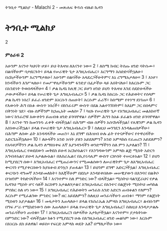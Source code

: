 ﻿
 ትንቢተ ሚልክያ - Malachi 2 - መጽሐፍ ቅዱስ ብሉይ ኪዳን
# ትንቢተ ሚልክያ
2
### ምዕራፍ 2
አሁንም እናንተ ካህናት ሆይ፥ ይህ ትእዛዝ ለእናንተ ነው።
2 ፤ ለስሜ ክብር ትሰጡ ዘንድ ባትሰሙ፥ በልባችሁም ባታደርጉት፥ ይላል የሠራዊት ጌታ እግዚአብሔር፥ እርግማን እሰድድባችኋለሁ፥ በረከታችሁንም እረግማታለሁ፤ አሁንም በልባችሁ አላደረጋችሁትምና እኔ ረግሜአታለሁ።
3 ፤ እነሆ፥ ክንዳችሁን እገሥጻለሁ፥ የመሥዋዕታችሁንም ፋንድያ በፊታችሁ ላይ እበትናለሁ፤ ከእርሱም ጋር በአንድነት ትወሰዳላችሁ።
4 ፤ ቃል ኪዳኔ ከሌዊ ጋር ይሆን ዘንድ ይህን ትእዛዝ እንደ ሰደድሁላችሁ ታውቃላችሁ፥ ይላል የሠራዊት ጌታ እግዚአብሔር።
5 ፤ ቃል ኪዳኔ ከእርሱ ጋር የሕይወትና የሰላም ቃል ኪዳን ነበረ፤ ይፈራ ዘንድም እነርሱን ሰጠሁት፤ እርሱም ፈራኝ፥ ከስሜም የተነሣ ደነገጠ።
6 ፤ የእውነት ሕግ በአፉ ውስጥ ነበረች፥ በከንፈሩም ውስጥ በደል አልተገኘበትም፤ ከእኔም ጋር በሰላምና በቅንነት ሄደ፥ ብዙ ሰዎችንም ከኃጢአት መለሰ።
7 ፤ ካህኑ የሠራዊት ጌታ የእግዚአብሔር መልእክተኛ ነውና ከንፈሮቹ እውቀትን ይጠብቁ ዘንድ ይገባቸዋል፥ ሰዎችም ሕግን ከአፉ ይፈልጉ ዘንድ ይገባቸዋል።
8 ፤ እናንተ ግን ከመንገዱ ፈቀቅ ብላችኋል፤ በሕግም ብዙ ሰዎችን አሰናክላችኋል፤ የሌዊንም ቃል ኪዳን አስነውራችኋል፥ ይላል የሠራዊት ጌታ እግዚአብሔር።
9 ፤ ስለዚህ መንገዴን እንዳልጠበቃችሁ፥ በሕግም ለሰው ፊት እንዳዳላችሁ መጠን፥ እኔ ደግሞ በሕዝብ ሁሉ ፊት የተናቃችሁና የተዋረዳችሁ አድርጌአችኋለሁ።
10 ፤ ለሁላችን አንድ አባት ያለን አይደለምን? አንድ አምላክስ የፈጠረን አይደለምን? የአባቶቻችንን ቃል ኪዳን ለማስነቀፍ እኛ እያንዳንዳችን ወንድማችንን ስለ ምን አታለልን?
11 ፤ እግዚአብሔር የወደደውን መቅደስ ይሁዳ አርክሶአልና፥ የእንግዳውንም አምላክ ልጅ ሚስት አድርጎ አግብቶአልና ይሁዳ አታልሎአል፥ በእስራኤልና በኢየሩሳሌም ውስጥ ርኵሰት ተሠርቶአል።
12 ፤ ይህን ከሚያደርግ ሰው፥ እግዚአብሔር የሚጠራውንና የሚመልሰውን ለሠራዊትም ጌታ ለእግዚአብሔር ቍርባን የሚያቀርበውን ከያዕቆብ ድንኳን ያጠፋል።
13 ፤ ይህንም ደግሞ አድርጋችኋል፤ እግዚአብሔር ቍርባኑን ዳግመኛ እንዳይመለከት፥ ከእጃችሁም በደስታ እንዳይቀበለው መሠዊያውን በእንባና በልቅሶ በኀዘንም ትከድናላችሁ።
14 ፤ እናንተም። ስለ ምንድር ነው? ብላችኋል። ሚስትህ ባልንጀራህና የቃል ኪዳንህ ሚስት ሆና ሳለች እርስዋን አታልለሃታልና እግዚአብሔር በአንተና በልጅነት ሚስትህ መካከል ምስክር ስለ ሆነ ነው።
15 ፤ እግዚአብሔር የሕይወትን መንፈስ አንድ አድርጎ ጠብቆልን የለምን? እርሱም የሚፈልገው ምንድር ነው? ዘር አይደለምን? ስለዚህ መንፈሳችሁን ጠብቁ፥ ማንም የልጅነት ሚስቱን አያታልል።
16 ፤ መፋታትን እጠላለሁ፥ ይላል የእስራኤል አምላክ እግዚአብሔር፥ ልብሱንም በግፍ ሥራ የሚከድነውን ሰው እጠላለሁ፥ ይላል የሠራዊት ጌታ እግዚአብሔር፤ ስለዚህ እንዳታታልሉ መንፈሳችሁን ጠብቁ።
17 ፤ እግዚአብሔርን በቃላችሁ አታክታችኋል። እናንተም። ያታከትነው በምንድር ነው? ብላችኋል። ክፉን የሚያደርግ ሁሉ በእግዚአብሔር ዘንድ መልካም ነው፥ እርሱም በእነርሱ ደስ ይለዋል፤ ወይስ። የፍርድ አምላክ ወዴት አለ? በማለታችሁ ነው።
